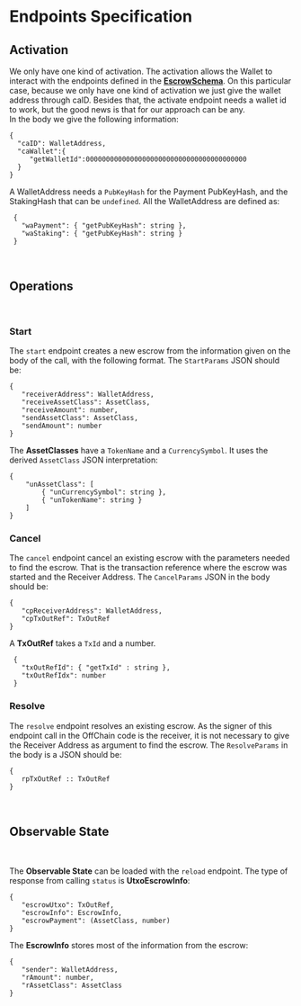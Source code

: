 # **Endpoints Specification**

## **Activation**

We only have one kind of activation. The activation allows the Wallet to interact with the endpoints defined in the [**EscrowSchema**](https://github.com/joinplank/cardano-e2e-example/blob/95a0dbbdfb812971c466516a3e525d95432b0b63/backend/src/Escrow/OffChain/Interface.hs#L41-L44). On this particular case, because we only have one kind of activation we just give the wallet address through caID. Besides that, the activate endpoint needs a wallet id to work, but the good news is that for our approach can be any. <br>
In the body we give the following information:

 ```
{
   "caID": WalletAddress,
   "caWallet":{
      "getWalletId":0000000000000000000000000000000000000000
   }
}
 ```
A WalletAddress needs a `PubKeyHash` for the Payment PubKeyHash, and the StakingHash that    can be `undefined`. All the WalletAddress are defined as:
 ```
  {
    "waPayment": { "getPubKeyHash": string },
    "waStaking": { "getPubKeyHash": string }
  }
 ```
<br>

## **Operations**
<br>

### **Start**

The <code>start</code> endpoint creates a new escrow from the information given on the body of the call, with the following format. The <code>StartParams</code> JSON should be:

 ```
{
    "receiverAddress": WalletAddress,
    "receiveAssetClass": AssetClass,
    "receiveAmount": number,
    "sendAssetClass": AssetClass,
    "sendAmount": number
}
 ```

The **AssetClasses** have a `TokenName` and a `CurrencySymbol`. It uses the derived `AssetClass` JSON interpretation:
```
{
    "unAssetClass": [
        { "unCurrencySymbol": string },
        { "unTokenName": string }
    ]
}
```

### **Cancel**

The <code>cancel</code> endpoint cancel an existing escrow with the parameters needed to find the escrow. That is the transaction reference where the escrow was started and the Receiver Address. The <code>CancelParams</code> JSON in the body should be:

 ```
{
    "cpReceiverAddress": WalletAddress,
    "cpTxOutRef": TxOutRef
}
 ```

A **TxOutRef** takes a `TxId` and a number.
 ```
  {
    "txOutRefId": { "getTxId" : string },
    "txOutRefIdx": number
  }
 ```

### **Resolve**

The <code>resolve</code> endpoint resolves an existing escrow. As the signer of this endpoint call in the OffChain code is the receiver, it is not necessary to give the Receiver Address as argument to find the escrow.
The <code>ResolveParams</code> in the body is a JSON should be:

 ```
{
    rpTxOutRef :: TxOutRef
}
 ```
<br>

## **Observable State**
<br>

The **Observable State** can be loaded with the <code>reload</code> endpoint. The type of response from calling <code>status</code> is **UtxoEscrowInfo**:

 ```
{
    "escrowUtxo": TxOutRef,
    "escrowInfo": EscrowInfo,
    "escrowPayment": (AssetClass, number)
}
 ```

The **EscrowInfo** stores most of the information from the escrow:
 ```
{
    "sender": WalletAddress,
    "rAmount": number,
    "rAssetClass": AssetClass
}
 ```